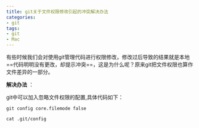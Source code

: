 ```yaml
---
title: git关于文件权限修改引起的冲突解决办法
categories:
- git
tags:
- git
- Mac
---
```

有些时候我们会对使用git管理代码进行权限修改，修改过后导致的结果就是本地==代码明明没有更改，却提示冲突==，这是为什么呢？原来git把文件权限也算作文件差异的一部分。
<!-- more -->
**解决办法** ：

git中可以加入忽略文件权限的配置,具体代码如下：

`git config core.filemode false`

`cat .git/config`
